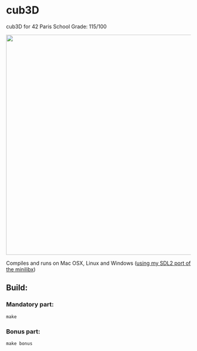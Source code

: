 
# cub3D
cub3D for 42 Paris School
Grade: 115/100

<img src="https://media3.giphy.com/media/E73ie2IbznZ72XngSH/giphy.gif" width="800" height="600" />

Compiles and runs on Mac OSX, Linux and Windows ([using my SDL2 port of the minilibx](https://github.com/Dirty-No/minilibx_windows))

## Build:

### Mandatory part:

    make
### Bonus part:

    make bonus
